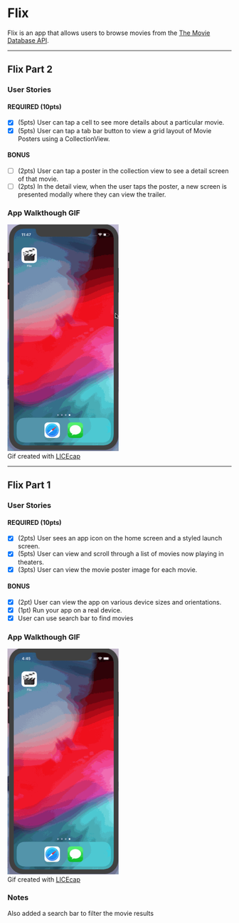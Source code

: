 # Flix
Flix is an app that allows users to browse movies from the [The Movie Database API](http://docs.themoviedb.apiary.io/#).


---

## Flix Part 2

### User Stories

#### REQUIRED (10pts)
- [x] (5pts) User can tap a cell to see more details about a particular movie.
- [x] (5pts) User can tap a tab bar button to view a grid layout of Movie Posters using a CollectionView.

#### BONUS
- [ ] (2pts) User can tap a poster in the collection view to see a detail screen of that movie.
- [ ] (2pts) In the detail view, when the user taps the poster, a new screen is presented modally where they can view the trailer.

### App Walkthough GIF

<img src="https://raw.githubusercontent.com/ChaseC99/Flix/master/Flix2.gif" width=250><br>
Gif created with [LICEcap](https://www.cockos.com/licecap/)

---

## Flix Part 1

### User Stories

#### REQUIRED (10pts)
- [x] (2pts) User sees an app icon on the home screen and a styled launch screen.
- [x] (5pts) User can view and scroll through a list of movies now playing in theaters.
- [x] (3pts) User can view the movie poster image for each movie.

#### BONUS
- [x] (2pt) User can view the app on various device sizes and orientations.
- [x] (1pt) Run your app on a real device.
- [x] User can use search bar to find movies 

### App Walkthough GIF    
<img src="https://github.com/ChaseC99/Flix/blob/master/Flix.gif?raw=true" width=250><br>
Gif created with [LICEcap](https://www.cockos.com/licecap/)

### Notes

Also added a search bar to filter the movie results
